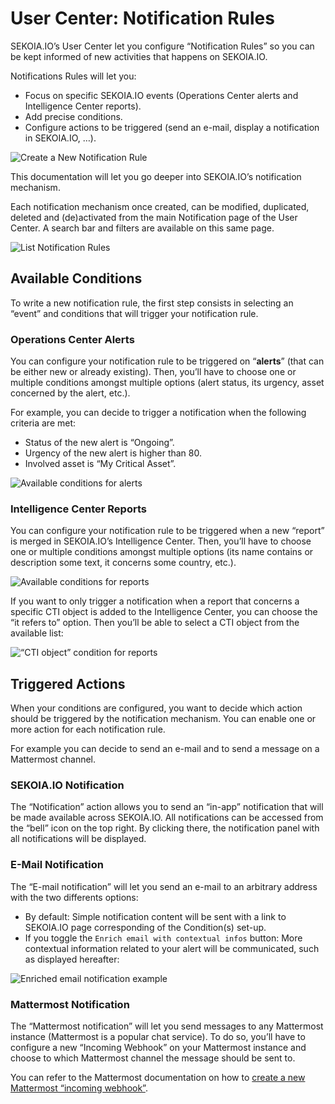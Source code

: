 # User Center: Notification Rules

SEKOIA.IO’s User Center let you configure “Notification Rules” so you can be kept informed of new activities that happens on SEKOIA.IO. 

Notifications Rules will let you:

- Focus on specific SEKOIA.IO events (Operations Center alerts and Intelligence Center reports).
- Add precise conditions.
- Configure actions to be triggered (send an e-mail, display a notification in SEKOIA.IO, …).

![Create a New Notification Rule](../assets/user_center/notification_rules.png)

This documentation will let you go deeper into SEKOIA.IO’s notification mechanism.

Each notification mechanism once created, can be modified, duplicated, deleted and (de)activated from the main Notification page of the User Center.
A search bar and filters are available on this same page.

![List Notification Rules](../assets/user_center/notification_list.png)

## Available Conditions

To write a new notification rule, the first step consists in selecting an “event” and conditions that will trigger your notification rule.

### Operations Center Alerts

You can configure your notification rule to be triggered on “**alerts**” (that can be either new or already existing). Then, you’ll have to choose one or multiple conditions amongst multiple options (alert status, its urgency, asset concerned by the alert, etc.).

For example, you can decide to trigger a notification when the following criteria are met:

- Status of the new alert is “Ongoing”.
- Urgency of the new alert is higher than 80.
- Involved asset is “My Critical Asset”.

![Available conditions for alerts](../assets/user_center/notification_conditions_alerts.png)

### Intelligence Center Reports

You can configure your notification rule to be triggered when a new “report” is merged in SEKOIA.IO’s Intelligence Center. Then, you’ll have to choose one or multiple conditions amongst multiple options (its name contains or description some text, it concerns some country, etc.).

![Available conditions for reports](../assets/user_center/notification_conditions_report.png)

If you want to only trigger a notification when a report that concerns a specific CTI object is added to the Intelligence Center, you can choose the “it refers to” option. Then you’ll be able to select a CTI object from the available list:

![“CTI object” condition for reports](../assets/user_center/notification_conditions_report_refers.png)

## Triggered Actions

When your conditions are configured, you want to decide which action should be triggered by the notification mechanism. You can enable one or more action for each notification rule.

For example you can decide to send an e-mail and to send a message on a Mattermost channel.

### SEKOIA.IO Notification

The “Notification” action allows you to send an “in-app” notification that will be made available across SEKOIA.IO. All notifications can be accessed from the “bell” icon on the top right. By clicking there, the notification panel with all notifications will be displayed.

### E-Mail Notification

The “E-mail notification” will let you send an e-mail to an arbitrary address with the two differents options:

- By default: Simple notification content will be sent with a link to SEKOIA.IO page corresponding of the Condition(s) set-up.
- If you toggle the `Enrich email with contextual infos` button: More contextual information related to your alert will be communicated, such as displayed hereafter:

![Enriched email notification example](../assets/user_center/enriched_email_notification_example.png)

### Mattermost Notification

The “Mattermost notification” will let you send messages to any Mattermost instance (Mattermost is a popular chat service). To do so, you’ll have to configure a new “Incoming Webhook” on your Mattermost instance and choose to which Mattermost channel the message should be sent to.

You can refer to the Mattermost documentation on how to [create a new Mattermost “incoming webhook”](https://docs.mattermost.com/developer/webhooks-incoming.html).